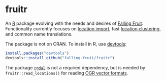 # fruitr

An [R](https://www.r-project.org/) package evolving with the needs and desires of [Falling Fruit](https://github.com/falling-fruit). Functionality currently focuses on [location import](vignettes/imports.Rmd), fast [location clustering](vignettes/clusters.Rmd), and common name translations.

The package is not on CRAN. To install in R, use [devtools](https://github.com/hadley/devtools):

```R
install.packages("devtools")
devtools::install_github("falling-fruit/fruitr")
```

The package [`rgdal`](https://cran.r-project.org/web/packages/rgdal/index.html) is not a required dependency, but is needed by `fruitr::read_locations()` for reading [OGR vector formats](http://www.gdal.org/ogr_formats.html).
